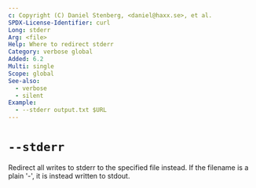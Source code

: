 ```yaml
---
c: Copyright (C) Daniel Stenberg, <daniel@haxx.se>, et al.
SPDX-License-Identifier: curl
Long: stderr
Arg: <file>
Help: Where to redirect stderr
Category: verbose global
Added: 6.2
Multi: single
Scope: global
See-also:
  - verbose
  - silent
Example:
  - --stderr output.txt $URL
---
```


# `--stderr`

Redirect all writes to stderr to the specified file instead. If the filename
is a plain '-', it is instead written to stdout.
